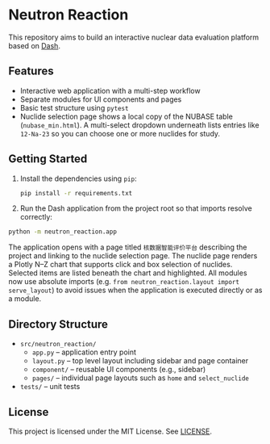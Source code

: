 # Neutron Reaction

This repository aims to build an interactive nuclear data evaluation platform based on [Dash](https://dash.plotly.com/).

## Features
- Interactive web application with a multi-step workflow
- Separate modules for UI components and pages
- Basic test structure using `pytest`
- Nuclide selection page shows a local copy of the NUBASE table
  (`nubase_min.html`). A multi-select dropdown underneath lists entries
  like `12-Na-23` so you can choose one or more nuclides for study.

## Getting Started

1. Install the dependencies using `pip`:
   ```bash
   pip install -r requirements.txt
   ```
2. Run the Dash application from the project root so that imports resolve correctly:
```bash
python -m neutron_reaction.app
```

The application opens with a page titled `核数据智能评价平台` describing the project and linking to the nuclide selection page. The nuclide page renders a Plotly N–Z chart that supports click and box selection of nuclides. Selected items are listed beneath the chart and highlighted. All modules now use absolute imports (e.g. `from neutron_reaction.layout import serve_layout`) to avoid issues when the application is executed directly or as a module.

## Directory Structure

- `src/neutron_reaction/`
  - `app.py` – application entry point
  - `layout.py` – top level layout including sidebar and page container
  - `component/` – reusable UI components (e.g., sidebar)
  - `pages/` – individual page layouts such as `home` and `select_nuclide`
- `tests/` – unit tests

## License

This project is licensed under the MIT License. See [LICENSE](LICENSE).
